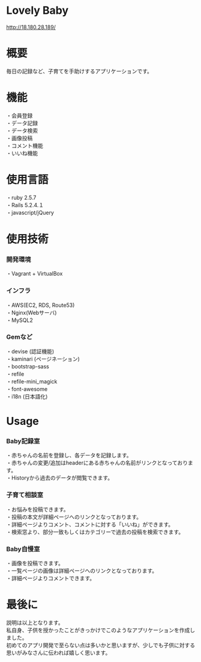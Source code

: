 # Lovely Baby
http://18.180.28.189/
# 概要
 毎日の記録など、子育てを手助けするアプリケーションです。 
# 機能
・会員登録  
・データ記録  
・データ検索  
・画像投稿  
・コメント機能  
・いいね機能  

# 使用言語
・ruby 2.5.7  
・Rails 5.2.4.１  
・javascript/jQuery 

# 使用技術
### 開発環境
・Vagrant + VirtualBox

### インフラ
・AWS(EC2, RDS, Route53)  
・Nginx(Webサーバ)  
・MySQL2

### Gemなど
・devise (認証機能)  
・kaminari (ページネーション)  
・bootstrap-sass   
・refile  
・refile-mini_magick  
・font-awesome  
・i18n (日本語化)  
 

# Usage
### Baby記録室
・赤ちゃんの名前を登録し、各データを記録します。  
・赤ちゃんの変更/追加はheaderにある赤ちゃんの名前がリンクとなっております。  
・Historyから過去のデータが閲覧できます。

### 子育て相談室
・お悩みを投稿できます。  
・投稿の本文が詳細ページへのリンクとなっております。  
・詳細ページよりコメント、コメントに対する「いいね」ができます。  
・検索窓より、部分一致もしくはカテゴリーで過去の投稿を検索できます。

### Baby自慢室
・画像を投稿できます。  
・一覧ページの画像は詳細ページへのリンクとなっております。  
・詳細ページよりコメントできます。
 
# 最後に
説明は以上となります。  
私自身、子供を授かったことがきっかけでこのようなアプリケーションを作成しました。  
初めてのアプリ開発で至らない点は多いかと思いますが、少しでも子供に対する思いがみなさんに伝われば嬉しく思います。
